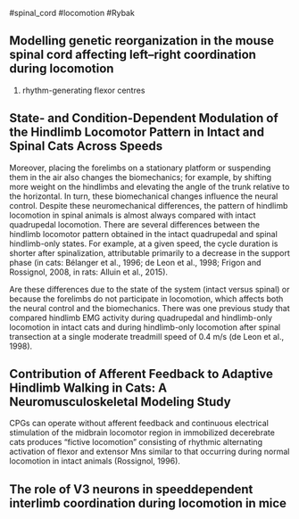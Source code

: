 #spinal_cord
#locomotion 
#Rybak

## Modelling genetic reorganization in the mouse spinal cord affecting left–right coordination during locomotion

1. rhythm-generating flexor centres

## State- and Condition-Dependent Modulation of the Hindlimb Locomotor Pattern in Intact and Spinal Cats Across Speeds

Moreover, placing the forelimbs on a stationary platform or suspending them in the air also changes the biomechanics; for example, by shifting more weight on the hindlimbs and elevating the angle of the trunk relative to the horizontal. In turn, these biomechanical changes influence the neural control. 
Despite these neuromechanical differences, the pattern of hindlimb locomotion in spinal animals is almost always compared with intact quadrupedal locomotion. There are several differences between the hindlimb locomotor pattern obtained in the intact quadrupedal and spinal hindlimb-only states. For example, at a given speed, the cycle duration is shorter after spinalization, attributable primarily to a decrease in the support phase (in cats: Bélanger et al., 1996; de Leon et al., 1998; Frigon and Rossignol, 2008, in rats: Alluin et al., 2015).

Are these differences due to the state of the system (intact versus spinal) or because the forelimbs do not participate in locomotion, which affects both the neural control and the biomechanics. There was one previous study that compared hindlimb EMG activity during quadrupedal and hindlimb-only locomotion in intact cats and during hindlimb-only locomotion after spinal transection at a single moderate treadmill speed of 0.4 m/s (de Leon et al., 1998).


## Contribution of Afferent Feedback to Adaptive Hindlimb Walking in Cats: A Neuromusculoskeletal Modeling Study

CPGs can operate without afferent feedback and continuous electrical stimulation of the midbrain locomotor region in immobilized decerebrate cats produces “fictive locomotion” consisting of rhythmic alternating activation of flexor and extensor Mns similar to that occurring during normal locomotion in intact animals (Rossignol, 1996).

## The role of V3 neurons in speeddependent interlimb coordination during locomotion in mice

